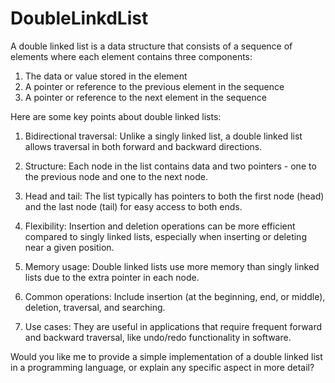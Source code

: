 # DoubleLinkdList
A double linked list is a data structure that consists of a sequence of elements where each element contains three components:

1. The data or value stored in the element
2. A pointer or reference to the previous element in the sequence
3. A pointer or reference to the next element in the sequence

Here are some key points about double linked lists:

1. Bidirectional traversal: Unlike a singly linked list, a double linked list allows traversal in both forward and backward directions.

2. Structure: Each node in the list contains data and two pointers - one to the previous node and one to the next node.

3. Head and tail: The list typically has pointers to both the first node (head) and the last node (tail) for easy access to both ends.

4. Flexibility: Insertion and deletion operations can be more efficient compared to singly linked lists, especially when inserting or deleting near a given position.

5. Memory usage: Double linked lists use more memory than singly linked lists due to the extra pointer in each node.

6. Common operations: Include insertion (at the beginning, end, or middle), deletion, traversal, and searching.

7. Use cases: They are useful in applications that require frequent forward and backward traversal, like undo/redo functionality in software.

Would you like me to provide a simple implementation of a double linked list in a programming language, or explain any specific aspect in more detail?
